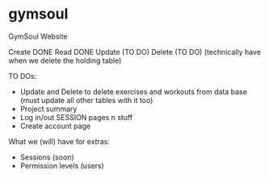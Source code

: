 # gymsoul
GymSoul Website

Create DONE
Read DONE
Update (TO DO)
Delete (TO DO) (technically have when we delete the holding table)

TO DOs:
- Update and Delete to delete exercises and workouts from data base (must update all other tables with it too)
- Project summary
- Log in/out SESSION pages n stuff
- Create account page

What we (will) have for extras:
- Sessions (soon)
- Permission levels (users)
